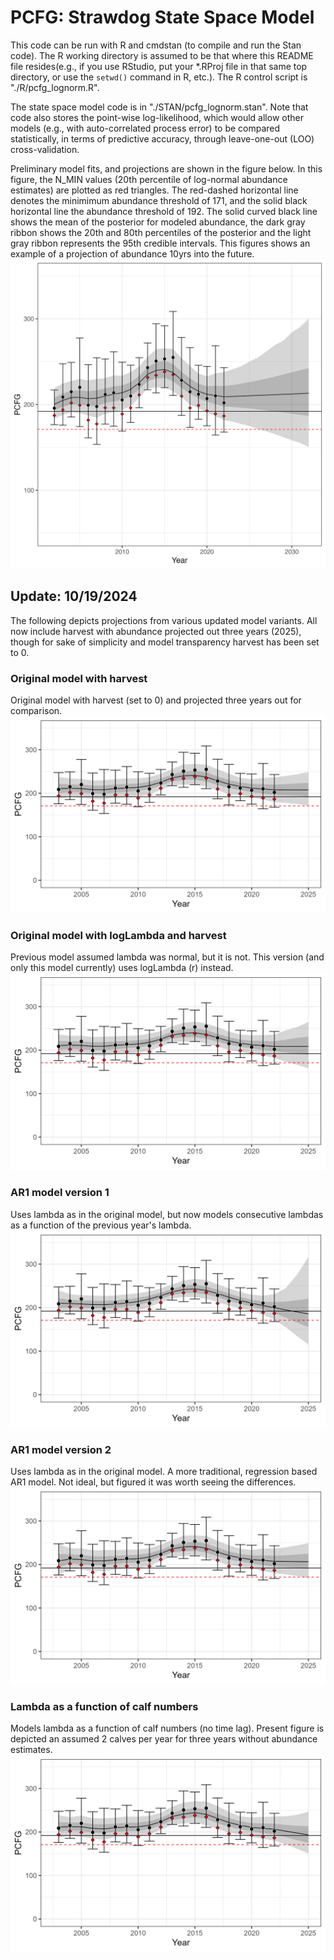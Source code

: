 # PCFG: Strawdog State Space Model
This code can be run with R and cmdstan (to compile and run the Stan code). The R working directory is assumed to be that where this README file resides(e.g., if you use RStudio, put your *.RProj file in that same top directory, or use the `setwd()` command in R, etc.). The R control script is "./R/pcfg_lognorm.R".

The state space model code is in "./STAN/pcfg_lognorm.stan". Note that code also stores the point-wise log-likelihood, which would allow other models (e.g., with auto-correlated process error) to be compared statistically, in terms of predictive accuracy, through leave-one-out (LOO) cross-validation. 

Preliminary model fits, and projections are shown in the figure below. In this figure, the N_MIN values (20th percentile of log-normal abundance estimates) are plotted as red triangles. The red-dashed horizontal line denotes the minimimum abundance threshold of 171, and the solid black horizontal line the abundance threshold of 192. The solid curved black line shows the mean of the posterior for modeled abundance, the dark gray ribbon shows the 20th and 80th percentiles of the posterior and the light gray ribbon represents the 95th credible intervals. This figures shows an example of a projection of abundance 10yrs into the future.
![pcfg_lognorm](./img/pcfg_lognorm_Oct-16-24.png)  

## Update: 10/19/2024
The following depicts projections from various updated model variants. All now include harvest with abundance projected out three years (2025), though for sake of simplicity and model transparency harvest has been set to 0.

### Original model with harvest
Original model with harvest (set to 0) and projected three years out for comparison.
![pcfg_lognorm](./img/pcfg_lognorm_v1_Oct-19-24.png)

### Original model with logLambda and harvest
Previous model assumed lambda was normal, but it is not. This version (and only this model currently) uses logLambda (r) instead.
![pcfg_lognorm_logLambda](./img/pcfg_lognorm_v2_Oct-19-24.png)

### AR1 model version 1
Uses lambda as in the original model, but now models consecutive lambdas as a function of the previous year's lambda.
![pcfg_lognorm_ar1_v1](./img/pcfg_lognorm_ar1_v1_Oct-19-24.png)

### AR1 model version 2
Uses lambda as in the original model. A more traditional, regression based AR1 model.  Not ideal, but figured it was worth seeing the differences.
![pcfg_lognorm_ar1_v2](./img/pcfg_lognorm_ar1_v2_Oct-19-24.png)

### Lambda as a function of calf numbers
Models lambda as a function of calf numbers (no time lag). Present figure is depicted an assumed 2 calves per year for three years without abundance estimates.
![pcfg_lognorm_calves](./img/pcfg_lognorm_calfCov_Oct-19-24.png)